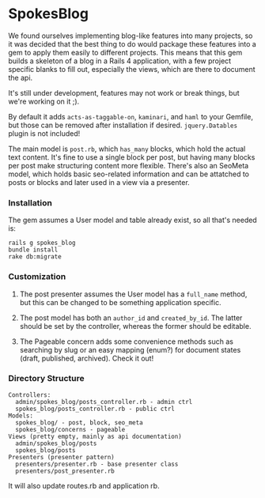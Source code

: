 # SpokesBlog

We found ourselves implementing blog-like features into many projects, so it was decided that the best thing to do would package these features into a gem to apply them easily to different projects. This means that this gem builds a skeleton of a blog in a Rails 4 application, with a few project specific blanks to fill out, especially the views, which are there to document the api. 

It's still under development, features may not work or break things, but we're working on it ;).

By default it adds `acts-as-taggable-on`, `kaminari`, and `haml` to your Gemfile, but those can be removed after installation if desired. `jquery.Datables` plugin is not included!

The main model is `post.rb`, which `has_many` blocks, which hold the actual text content. It's fine to use a single block per post, but having many blocks per post make structuring content more flexible. There's also an SeoMeta model, which holds basic seo-related information and can be attatched to posts or blocks and later used in a view via a presenter.

### Installation

The gem assumes a User model and table already exist, so all that's needed is:

    rails g spokes_blog
    bundle install
    rake db:migrate

### Customization

1. The post presenter assumes the User model has a `full_name` method, but this can be changed to be something application specific.

2. The post model has both an `author_id` and `created_by_id`. The latter should be set by the controller, whereas the former should be editable.

3. The Pageable concern adds some convenience methods such as searching by slug or an easy mapping (enum?) for document states (draft, published, archived). Check it out!

### Directory Structure

    Controllers:
      admin/spokes_blog/posts_controller.rb - admin ctrl
      spokes_blog/posts_controller.rb - public ctrl
    Models:
      spokes_blog/ - post, block, seo_meta
      spokes_blog/concerns - pageable
    Views (pretty empty, mainly as api documentation)
      admin/spokes_blog/posts
      spokes_blog/posts
    Presenters (presenter pattern)
      presenters/presenter.rb - base presenter class
      presenters/post_presenter.rb

It will also update routes.rb and application rb.


